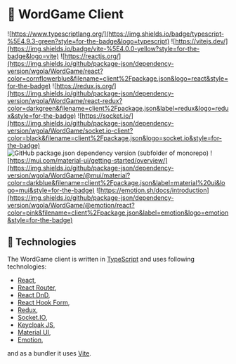 # :game_die: WordGame Client

![https://www.typescriptlang.org/](https://img.shields.io/badge/typescript-%5E4.9.3-green?style=for-the-badge&logo=typescript)
![https://vitejs.dev/](https://img.shields.io/badge/vite-%5E4.0.0-yellow?style=for-the-badge&logo=vite)
![https://reactjs.org/](https://img.shields.io/github/package-json/dependency-version/wgola/WordGame/react?color=cornflowerblue&filename=client%2Fpackage.json&logo=react&style=for-the-badge)
![https://redux.js.org/](https://img.shields.io/github/package-json/dependency-version/wgola/WordGame/react-redux?color=darkgreen&filename=client%2Fpackage.json&label=redux&logo=redux&style=for-the-badge)
![https://socket.io/](https://img.shields.io/github/package-json/dependency-version/wgola/WordGame/socket.io-client?color=black&filename=client%2Fpackage.json&logo=socket.io&style=for-the-badge)
![GitHub package.json dependency version (subfolder of monorepo)](https://img.shields.io/github/package-json/dependency-version/wgola/WordGame/keycloak-js?filename=client%2Fpackage.json&style=for-the-badge)
![https://mui.com/material-ui/getting-started/overview/](https://img.shields.io/github/package-json/dependency-version/wgola/WordGame/@mui/material?color=darkblue&filename=client%2Fpackage.json&label=material%20ui&logo=mui&style=for-the-badge)
![https://emotion.sh/docs/introduction](https://img.shields.io/github/package-json/dependency-version/wgola/WordGame/@emotion/react?color=pink&filename=client%2Fpackage.json&label=emotion&logo=emotion&style=for-the-badge)

## :wrench: Technologies

The WordGame client is written in [TypeScript](https://www.typescriptlang.org/) and uses following technologies:

- [React](https://reactjs.org/),
- [React Router](https://reactrouter.com/en/main),
- [React DnD](https://react-dnd.github.io/react-dnd/about),
- [React Hook Form](https://react-hook-form.com/),
- [Redux](https://redux.js.org/),
- [Socket.IO](https://socket.io/),
- [Keycloak JS](https://www.npmjs.com/package/keycloak-js),
- [Material UI](https://mui.com/material-ui/getting-started/overview/),
- [Emotion](https://emotion.sh/docs/introduction),

and as a bundler it uses [Vite](https://vitejs.dev/).

